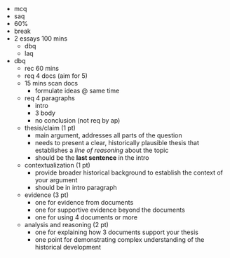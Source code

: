 * mcq
* saq
* 60%
* break
* 2 essays 100 mins
	* dbq
	* laq
* dbq
	* rec 60 mins
	* req 4 docs (aim for 5)
	* 15 mins scan docs
		* formulate ideas @ same time
	* req 4 paragraphs
		* intro
		* 3 body
		* no conclusion (not req by ap)
	* thesis/claim (1 pt)
		* main argument, addresses all parts of the question
		* needs to present a clear, historically plausible thesis that establishes a *line of reasoning* about the topic
		* should be the **last sentence** in the intro
	* contextualization (1 pt)
		* provide broader historical background to establish the context of your argument
		* should be in intro paragraph
	* evidence (3 pt)
		* one for evidence from documents
		* one for supportive evidence beyond the documents
		* one for using 4 documents or more
	* analysis and reasoning (2 pt)
		* one for explaining how 3 documents support your thesis
		* one point for demonstrating complex understanding of the historical development